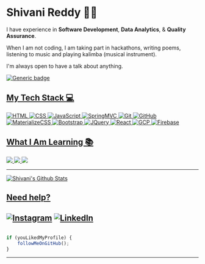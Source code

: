 # Shivani Reddy 👩‍💻

I have experience in **Software Development**, **Data Analytics**, & **Quality Assurance**. 

When I am not coding, I am taking part in hackathons, writing poems, listening to music and playing kalimba (musical instrument).

I'm always open to have a talk about anything.

<p align="center">
<a href="https://shivanireddy.github.io"/>
</p>

![Generic badge](https://img.shields.io/badge/Shivani-Reddy-orange) 

## My Tech Stack :computer:
<img src="https://img.shields.io/badge/-HTML-red?style=for-the-badge" alt="HTML"> <img src="https://img.shields.io/badge/-CSS-purple?style=for-the-badge" alt="CSS"> <img src="https://img.shields.io/badge/-JavaScript-yellow?style=for-the-badge" alt="JavaScript"> <img src="https://img.shields.io/badge/-SpringMVC-green?style=for-the-badge" alt="SpringMVC"> <img src="https://img.shields.io/badge/-Git-blue?style=for-the-badge" alt="Git"> <img src="https://img.shields.io/badge/-GitHub-green?style=for-the-badge" alt="GitHub"> <img src="https://img.shields.io/badge/-MaterializeCSS-pink?style=for-the-badge" alt="MaterializeCSS"> <img src="https://img.shields.io/badge/-Bootstrap-red?style=for-the-badge" alt="Bootstrap"> <img src="https://img.shields.io/badge/-JQuery-yellow?style=for-the-badge" alt="JQuery"> <img src="https://img.shields.io/badge/-React-blue?style=for-the-badge" alt="React"> <img src="https://img.shields.io/badge/-GCP-pink?style=for-the-badge" alt="GCP"> <img src="https://img.shields.io/badge/-Firebase-orange?style=for-the-badge" alt="Firebase">

## What I Am Learning :books:
 <img src="https://img.shields.io/badge/-Nodejs-green?style=for-the-badge"> <img src="https://img.shields.io/badge/-Docker-yellow?style=for-the-badge"> <img src="https://img.shields.io/badge/-AWS-blue?style=for-the-badge">


---

![Shivani's Github Stats](https://github-readme-stats.vercel.app/api?username=shivanireddy&show_icons=true_color=fff&icon_color=037AFE&text_color=000000&bg_color=ffffff)

## Need help?

[![Instagram](https://img.shields.io/badge/Instagram-follow-purple.svg?logo=instagram&logoColor=white)](https://www.instagram.com/shivanireddyyy/) [![LinkedIn](https://img.shields.io/badge/LinkedIn-connect-blue.svg?logo=linkedin&logoColor=white)](https://www.linkedin.com/in/shivanir1197/)
---------

```javascript

if (youLikedMyProfile) {
    followMeOnGitHub();
}

```

-----------
